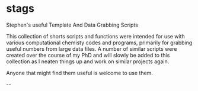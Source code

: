 # stags
Stephen's useful Template And Data Grabbing Scripts

This collection of shorts scripts and functions were intended for use
with various computational chemisty codes and programs, primarily for grabbing
useful numbers from large data files. A number of similar scripts were created
over the course of my PhD and will slowly be added to this collection as I
neaten things up and work on similar projects again.

Anyone that might find them useful is welcome to use them.

--





